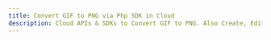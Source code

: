 ---title: Convert GIF to PNG via Php SDK in Clouddescription: Cloud APIs & SDKs to Convert GIF to PNG. Also Create, Edit & Render Microsoft Word & OpenOffice documents in the Cloud.---